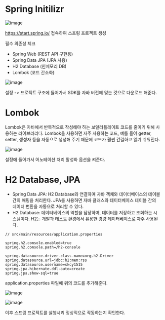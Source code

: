 # Spring Initilizr
![image](https://github.com/user-attachments/assets/68edc356-baa9-4f71-8e51-f51953ca6a0f)

https://start.spring.io/ 접속하여 스프링 프로젝트 생성

필수 의존성 체크
- Spring Web (REST API 구현용)
- Spring Data JPA (JPA 사용)
- H2 Database (인메모리 DB)
- Lombok (코드 간소화)

![image](https://github.com/user-attachments/assets/6ce89241-10cd-4cb9-af4b-030a2e18991c)

설정 -> 프로젝트 구조에 들어가서 SDK를 자바 버전에 맞는 것으로 다운로드 해준다.

# Lombok
Lombok은 자바에서 반복적으로 작성해야 하는 보일러플레이트 코드를 줄이기 위해 사용하는 라이브러리다. Lombok을 사용하면 자주 사용하는 코드, 예를 들어 getter, setter, 생성자 등을 자동으로 생성해 주기 때문에 코드가 훨씬 간결하고 읽기 쉬워진다.

![image](https://github.com/user-attachments/assets/b8619c1d-7000-423d-a8f1-81fb3ebae8bc)

설정에 들어가서 어노테이션 처리 활성화 옵션을 켜준다.

# H2 Database, JPA
- Spring Data JPA: H2 Database와 연결하여 자바 객체와 데이터베이스의 테이블 간의 매핑을 처리한다. JPA를 사용하면 자바 클래스와 데이터베이스 테이블 간의 데이터 변환을 자동으로 처리할 수 있다.
- H2 Database: 데이터베이스의 역할을 담당하며, 데이터를 저장하고 조회하는 시스템이다. H2는 개발과 테스트 환경에서 유용한 경량 데이터베이스로 자주 사용된다.

```
// src/main/resources/application.properties

spring.h2.console.enabled=true
spring.h2.console.path=/h2-console

spring.datasource.driver-class-name=org.h2.Driver
spring.datasource.url=jdbc:h2:mem:rss
spring.datasource.username=skcy1515
spring.jpa.hibernate.ddl-auto=create
spring.jpa.show-sql=true
```
application.properties 파일에 위의 코드를 추가해준다.

![image](https://github.com/user-attachments/assets/dff3fef6-24f3-4f28-b49a-d2631914c107)

![image](https://github.com/user-attachments/assets/87ecc490-d302-46d4-a7c0-fcbf3718d4cb)

이후 스프링 프로젝트를 실행시켜 정상적으로 작동하는지 확인한다.
